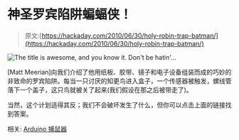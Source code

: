 # 神圣罗宾陷阱蝙蝠侠！

> 原文:[https://hackaday.com/2010/06/30/holy-robin-trap-batman/](https://hackaday.com/2010/06/30/holy-robin-trap-batman/)

![](../Images/88a71ea6035955bb6798e46498283d2d.png "The title is awesome, and you know it. Don't be hatin'...")

[Matt Meerian]向我们介绍了他用纸板、胶带、镜子和电子设备组装而成的巧妙的非致命的罗宾陷阱。每当一只讨厌的知更鸟进入盒子，一个传感器被触发，螺线管落下一个盖子，这只鸟就被关了起来(我们假设在那之后被带走了)。

当然，这个计划适得其反；我们不会破坏发生了什么，但你可以点击上面的链接找到答案。

相关: [Arduino 捕鼠器](http://hackaday.com/2009/03/11/arduino-mouse-trap/)